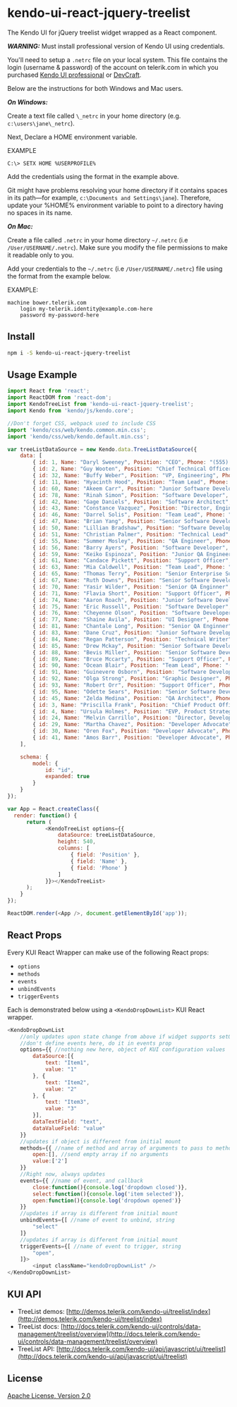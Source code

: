 # kendo-ui-react-jquery-treelist

The Kendo UI for jQuery treelist widget wrapped as a React component.

***WARNING:*** Must install professional version of Kendo UI using credentials.

You'll need to setup a `.netrc` file on your local system. This file contains the login (username & password) of the account on telerik.com in which you purchased [Kendo UI professional](http://www.telerik.com/kendo-ui) or [DevCraft](http://www.telerik.com/devcraft).

Below are the instructions for both Windows and Mac users.

***On Windows:***

Create a text file called `\_netrc` in your home directory (e.g. `c:\users\jane\_netrc`).

Next, Declare a HOME environment variable.

EXAMPLE

```
C:\> SETX HOME %USERPROFILE%
```

Add the credentials using the format in the example above.

Git might have problems resolving your home directory if it contains spaces in its path—for example, `c:\Documents and Settings\jane`). Therefore, update your %HOME% environment variable to point to a directory having no spaces in its name.

***On Mac:***

Create a file called `.netrc` in your home directory `~/.netrc` (i.e `/User/USERNAME/.netrc`). Make sure you modify the file permissions to make it readable only to you.

Add your credentials to the `~/.netrc` (i.e `/User/USERNAME/.netrc`) file using the format from the example below.

EXAMPLE:

```
machine bower.telerik.com
    login my-telerik.identity@example.com-here
    password my-password-here
```

## Install

```bash
npm i -S kendo-ui-react-jquery-treelist
```

## Usage Example

```javascript
import React from 'react';
import ReactDOM from 'react-dom';
import KendoTreeList from 'kendo-ui-react-jquery-treelist';
import Kendo from 'kendo/js/kendo.core';

//Don't forget CSS, webpack used to include CSS
import 'kendo/css/web/kendo.common.min.css';
import 'kendo/css/web/kendo.default.min.css';

var treeListDataSource = new Kendo.data.TreeListDataSource({
	data: [
		{ id: 1, Name: "Daryl Sweeney", Position: "CEO", Phone: "(555) 924-9726", parentId: null },
		{ id: 2, Name: "Guy Wooten", Position: "Chief Technical Officer", Phone: "(438) 738-4935", parentId: 1 },
		{ id: 32, Name: "Buffy Weber", Position: "VP, Engineering", Phone: "(699) 838-6121", parentId: 2 },
		{ id: 11, Name: "Hyacinth Hood", Position: "Team Lead", Phone: "(889) 345-2438", parentId: 32 },
		{ id: 60, Name: "Akeem Carr", Position: "Junior Software Developer", Phone: "(738) 136-2814", parentId: 11 },
		{ id: 78, Name: "Rinah Simon", Position: "Software Developer", Phone: "(285) 912-5271", parentId: 11 },
		{ id: 42, Name: "Gage Daniels", Position: "Software Architect", Phone: "(107) 290-6260", parentId: 32 },
		{ id: 43, Name: "Constance Vazquez", Position: "Director, Engineering", Phone: "(800) 301-1978", parentId: 32 },
		{ id: 46, Name: "Darrel Solis", Position: "Team Lead", Phone: "(327) 977-0216", parentId: 43 },
		{ id: 47, Name: "Brian Yang", Position: "Senior Software Developer", Phone: "(565) 146-5435", parentId: 46 },
		{ id: 50, Name: "Lillian Bradshaw", Position: "Software Developer", Phone: "(323) 509-3479", parentId: 46 },
		{ id: 51, Name: "Christian Palmer", Position: "Technical Lead", Phone: "(490) 421-8718", parentId: 46 },
		{ id: 55, Name: "Summer Mosley", Position: "QA Engineer", Phone: "(784) 962-2301", parentId: 46 },
		{ id: 56, Name: "Barry Ayers", Position: "Software Developer", Phone: "(452) 373-9227", parentId: 46 },
		{ id: 59, Name: "Keiko Espinoza", Position: "Junior QA Engineer", Phone: "(226) 600-5305", parentId: 46 },
		{ id: 61, Name: "Candace Pickett", Position: "Support Officer", Phone: "(120) 117-7475", parentId: 46 },
		{ id: 63, Name: "Mia Caldwell", Position: "Team Lead", Phone: "(848) 636-6470", parentId: 43 },
		{ id: 65, Name: "Thomas Terry", Position: "Senior Enterprise Support Officer", Phone: "(764) 831-4248", parentId: 63 },
		{ id: 67, Name: "Ruth Downs", Position: "Senior Software Developer", Phone: "(138) 991-1440", parentId: 63 },
		{ id: 70, Name: "Yasir Wilder", Position: "Senior QA Enginner", Phone: "(759) 701-8665", parentId: 63 },
		{ id: 71, Name: "Flavia Short", Position: "Support Officer", Phone: "(370) 133-9238", parentId: 63 },
		{ id: 74, Name: "Aaron Roach", Position: "Junior Software Developer", Phone: "(958) 717-9230", parentId: 63 },
		{ id: 75, Name: "Eric Russell", Position: "Software Developer", Phone: "(516) 575-8505", parentId: 63 },
		{ id: 76, Name: "Cheyenne Olson", Position: "Software Developer", Phone: "(241) 645-0257", parentId: 63 },
		{ id: 77, Name: "Shaine Avila", Position: "UI Designer", Phone: "(844) 435-1360", parentId: 63 },
		{ id: 81, Name: "Chantale Long", Position: "Senior QA Enginner", Phone: "(252) 419-6891", parentId: 63 },
		{ id: 83, Name: "Dane Cruz", Position: "Junior Software Developer", Phone: "(946) 701-6165", parentId: 63 },
		{ id: 84, Name: "Regan Patterson", Position: "Technical Writer", Phone: "(265) 946-1765", parentId: 63 },
		{ id: 85, Name: "Drew Mckay", Position: "Senior Software Developer", Phone: "(327) 293-0162", parentId: 63 },
		{ id: 88, Name: "Bevis Miller", Position: "Senior Software Developer", Phone: "(525) 557-0169", parentId: 63 },
		{ id: 89, Name: "Bruce Mccarty", Position: "Support Officer", Phone: "(936) 777-8730", parentId: 63 },
		{ id: 90, Name: "Ocean Blair", Position: "Team Lead", Phone: "(343) 586-6614", parentId: 43 },
		{ id: 91, Name: "Guinevere Osborn", Position: "Software Developer", Phone: "(424) 741-0006", parentId: 90 },
		{ id: 92, Name: "Olga Strong", Position: "Graphic Designer", Phone: "(949) 417-1168", parentId: 90 },
		{ id: 93, Name: "Robert Orr", Position: "Support Officer", Phone: "(977) 341-3721", parentId: 90 },
		{ id: 95, Name: "Odette Sears", Position: "Senior Software Developer", Phone: "(264) 818-6576", parentId: 90 },
		{ id: 45, Name: "Zelda Medina", Position: "QA Architect", Phone: "(563) 359-6023", parentId: 32 },
		{ id: 3, Name: "Priscilla Frank", Position: "Chief Product Officer", Phone: "(217) 280-5300", parentId: 1 },
		{ id: 4, Name: "Ursula Holmes", Position: "EVP, Product Strategy", Phone: "(370) 983-8796", parentId: 3 },
		{ id: 24, Name: "Melvin Carrillo", Position: "Director, Developer Relations", Phone: "(344) 496-9555", parentId: 3 },
		{ id: 29, Name: "Martha Chavez", Position: "Developer Advocate", Phone: "(140) 772-7509", parentId: 24 },
		{ id: 30, Name: "Oren Fox", Position: "Developer Advocate", Phone: "(714) 284-2408", parentId: 24 },
		{ id: 41, Name: "Amos Barr", Position: "Developer Advocate", Phone: "(996) 587-8405", parentId: 24 }
	],

	schema: {
		model: {
			id: "id",
			expanded: true
		}
	}
});

var App = React.createClass({
  render: function() {
	  return (
		  	<KendoTreeList options={{
				dataSource: treeListDataSource,
				height: 540,
				columns: [
					{ field: 'Position' },
					{ field: 'Name' },
					{ field: 'Phone' }
				]
			}}></KendoTreeList>
	  );
	}
});

ReactDOM.render(<App />, document.getElementById('app'));
```

## React Props

Every KUI React Wrapper can make use of the following React props:

* `options`
* `methods`
* `events`
* `unbindEvents`
* `triggerEvents`

Each is demonstrated below using a `<KendoDropDownList>` KUI React wrapper.

```javascript
<KendoDropDownList
	//only updates upon state change from above if widget supports setOptions()
	//don't define events here, do it in events prop
	options={{ //nothing new here, object of KUI configuration values
		dataSource:[{
			text: "Item1",
			value: "1"
		}, {
			text: "Item2",
			value: "2"
		}, {
			text: "Item3",
			value: "3"
		}],
		dataTextField: "text",
		dataValueField: "value"
	}}
	//updates if object is different from initial mount
	methods={{ //name of method and array of arguments to pass to method
		open:[], //send empty array if no arguments
		value:['2']
	}}
	//Right now, always updates
	events={{ //name of event, and callback
		close:function(){console.log('dropdown closed')},
		select:function(){console.log('item selected')},
		open:function(){console.log('dropdown opened')}
	}}
	//updates if array is different from initial mount
	unbindEvents={[ //name of event to unbind, string
		"select"
	]}
	//updates if array is different from initial mount
	triggerEvents={[ //name of event to trigger, string
		"open",
	]}>
		<input className="kendoDropDownList" />
</KendoDropDownList>
```

## KUI API

* TreeList demos: [http://demos.telerik.com/kendo-ui/treelist/index](http://demos.telerik.com/kendo-ui/treelist/index)
* TreeList docs: [http://docs.telerik.com/kendo-ui/controls/data-management/treelist/overview](http://docs.telerik.com/kendo-ui/controls/data-management/treelist/overview)
* TreeList API: [http://docs.telerik.com/kendo-ui/api/javascript/ui/treelist](http://docs.telerik.com/kendo-ui/api/javascript/ui/treelist)

## License

[Apache License, Version 2.0](http://www.apache.org/licenses/LICENSE-2.0)
